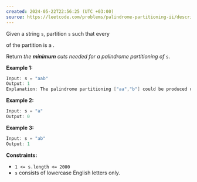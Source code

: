 ```yaml
---
created: 2024-05-22T22:56:25 (UTC +03:00)
source: https://leetcode.com/problems/palindrome-partitioning-ii/description/
---
```

Given a string `s`, partition `s` such that every

of the partition is a .

Return _the **minimum** cuts needed for a palindrome partitioning of_ `s`.


**Example 1:**

``` Java
Input: s = "aab"
Output: 1
Explanation: The palindrome partitioning ["aa","b"] could be produced using 1 cut.
```


**Example 2:**

``` Java
Input: s = "a"
Output: 0
```


**Example 3:**

``` Java
Input: s = "ab"
Output: 1
```


**Constraints:**

-   `1 <= s.length <= 2000`
-   `s` consists of lowercase English letters only.
